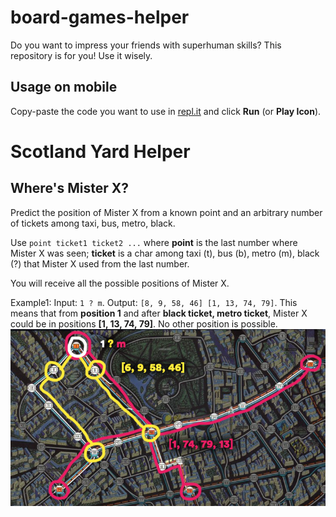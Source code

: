 # board-games-helper
Do you want to impress your friends with superhuman skills? This repository is for you! Use it wisely.
## Usage on mobile
Copy-paste the code you want to use in [repl.it](https://repl.it/languages/go) and click **Run** (or **Play Icon**).
# Scotland Yard Helper
## Where's Mister X?
Predict the position of Mister X from a known point and an arbitrary number of tickets among taxi, bus, metro, black.

Use `point ticket1 ticket2 ...` where **point** is the last number where Mister X was seen; **ticket** is a char among taxi (t), bus (b), metro (m), black (?) that Mister X used from the last number.

You will receive all the possible positions of Mister X.

Example1:
Input: `1 ? m`.
Output: `[8, 9, 58, 46] [1, 13, 74, 79]`.
This means that from **position 1** and after **black ticket, metro ticket**, Mister X could be in positions **[1, 13, 74, 79]**. No other position is possible.
![Example1](https://github.com/tommasoromano/board-games-helper/blob/main/scotlandYard0.png)
